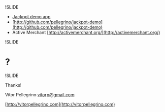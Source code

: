 !SLIDE 

* [Jackpot demo app](http://jackpot-demo.herokuapp.com/)
* [http://github.com/pellegrino/jackpot-demo](http://github.com/pellegrino/jackpot-demo)
* Active Merchant [http://activemerchant.org/](http://activemerchant.org/)

!SLIDE

# ? 


!SLIDE 

Thanks!

Vitor Pellegrino
vitorp@gmail.com

[http://vitorpellegrino.com](http://vitorpellegrino.com)
